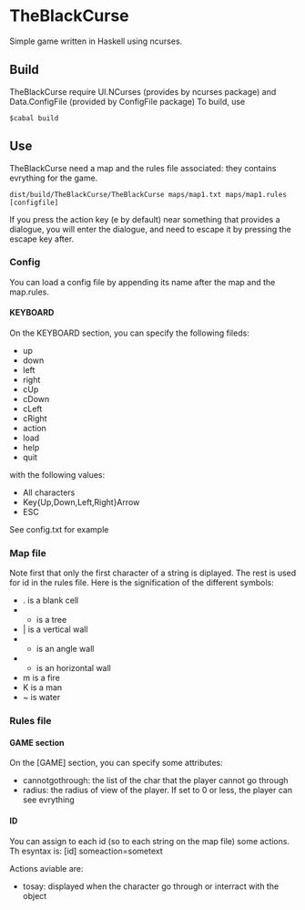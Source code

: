   # TheBlackCurse
Simple game written in Haskell using ncurses.

## Build
TheBlackCurse require UI.NCurses (provides by ncurses package) and Data.ConfigFile (provided by ConfigFile package)
To build, use
```
$cabal build
```

## Use
TheBlackCurse need a map and the rules file associated: they contains evrything for the game.
```
dist/build/TheBlackCurse/TheBlackCurse maps/map1.txt maps/map1.rules [configfile]
```

If you press the action key (e by default) near something that provides a dialogue, you will enter the dialogue, and need to escape it by pressing the escape key after.
### Config
You can load a config file by appending its name after the map and the map.rules.

#### KEYBOARD
On the KEYBOARD section, you can specify the following fileds:

* up
* down
* left
* right
* cUp
* cDown
* cLeft
* cRight
* action
* load
* help
* quit

with the following values:

* All characters
* Key{Up,Down,Left,Right}Arrow
* ESC

See config.txt for example

### Map file
Note first that only the first character of a string is diplayed. The rest is used for id in the rules file.
Here is the signification of the different symbols:

* . is a blank cell
* * is a tree
* | is a vertical wall
* + is an angle wall
* - is an horizontal wall
* m is a fire
* K is a man
* ~ is water

### Rules file
#### GAME section
On the [GAME] section, you can specify some attributes:

* cannotgothrough: the list of the char that the player cannot go through
* radius: the radius of view of the player. If set to 0 or less, the player can see evrything

#### ID
You can assign to each id (so to each string on the map file) some actions. Th esyntax is:
[id]
someaction=sometext

Actions aviable are:
* tosay: displayed when the character go through or interract with the object
